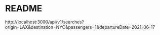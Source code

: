 # README

http://localhost:3000/api/v1/searches?origin=LAX&destination=NYC&passengers=1&departureDate=2021-06-17